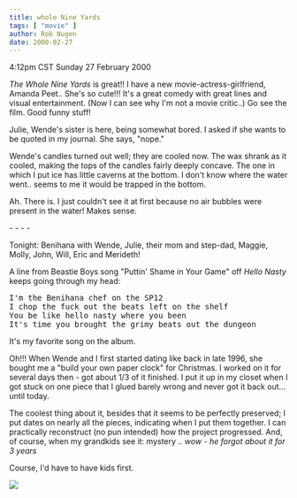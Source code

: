```yaml
---
title: whole Nine Yards
tags: [ "movie" ]
author: Rob Nugen
date: 2000-02-27
---
```


<title>The Whole Nine Yards</title>
<p class=date>4:12pm CST Sunday 27 February 2000</p>

<p><em>The Whole Nine Yards</em> is great!!  I have a new
movie-actress-girlfriend, Amanda Peet.. She's so cute!!!  It's a great
comedy with great lines and visual entertainment.  (Now I can see why
I'm not a movie critic..)  Go see the film.  Good funny stuff!

<p>Julie, Wende's sister is here, being somewhat bored.  I asked if
she wants to be quoted in my journal.  She says, "nope."

<p>Wende's candles turned out well; they are cooled now.  The wax
shrank as it cooled, making the tops of the candles fairly deeply
concave.  The one in which I put ice has little caverns at the bottom.
I don't know where the water went..  seems to me it would be trapped
in the bottom.

<p>Ah.  There is.  I just couldn't see it at first because no air
bubbles were present in the water!  Makes sense.

<p>- - - -

<p>Tonight: Benihana with Wende, Julie, their mom and step-dad,
Maggie, Molly, John, Will, Eric and Merideth!

<p>A line from Beastie Boys song "Puttin' Shame in Your Game" off
<em>Hello Nasty</em> keeps going through my head:

<p><pre>I'm the Benihana chef on the SP12
I chop the fuck out the beats left on the shelf
You be like hello nasty where you been
It's time you brought the grimy beats out the dungeon
</pre>

<p>It's my favorite song on the album.

<p>Oh!!!  When Wende and I first started dating like back in late
1996, she bought me a "build your own paper clock" for Christmas.  I
worked on it for several days then - got about 1/3 of it finished.  I
put it up in my closet when I got stuck on one piece that I glued
barely wrong and never got it back out... until today.

<p>The coolest thing about it, besides that it seems to be perfectly
preserved; I put dates on nearly all the pieces, indicating when I put
them together.  I can practically reconstruct (no pun intended) how
the project progressed.  And, of course, when my grandkids see it:
mystery .. <em>wow - he forgot about it for 3 years</em>

<p>Course, I'd have to have kids first.

<p><img src='/images/rob/wL-ROB.gif'>

